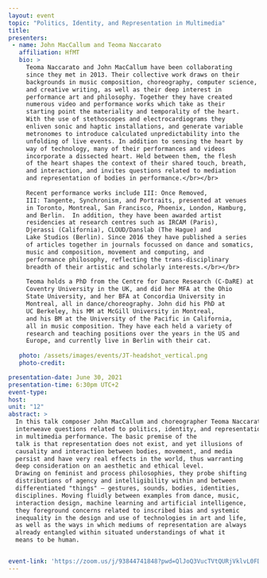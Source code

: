 ```yaml
---
layout: event
topic: "Politics, Identity, and Representation in Multimedia"
title: 
presenters: 
 - name: John MacCallum and Teoma Naccarato
   affiliation: HfMT
   bio: >
     Teoma Naccarato and John MacCallum have been collaborating 
     since they met in 2013. Their collective work draws on their 
     backgrounds in music composition, choreography, computer science, 
     and creative writing, as well as their deep interest in 
     performance art and philosophy. Together they have created 
     numerous video and performance works which take as their 
     starting point the materiality and temporality of the heart. 
     With the use of stethoscopes and electrocardiograms they 
     enliven sonic and haptic installations, and generate variable 
     metronomes to introduce calculated unpredictability into the 
     unfolding of live events. In addition to sensing the heart by 
     way of technology, many of their performances and videos 
     incorporate a dissected heart. Held between them, the flesh 
     of the heart shapes the context of their shared touch, breath, 
     and interaction, and invites questions related to mediation 
     and representation of bodies in performance.</br></br>
     
     Recent performance works include III: Once Removed, 
     III: Tangente, Synchronism, and Portraits, presented at venues 
     in Toronto, Montreal, San Francisco, Phoenix, London, Hamburg, 
     and Berlin.  In addition, they have been awarded artist 
     residencies at research centres such as IRCAM (Paris), 
     Djerassi (California), CLOUD/Danslab (The Hague) and 
     Lake Studios (Berlin). Since 2016 they have published a series 
     of articles together in journals focussed on dance and somatics, 
     music and composition, movement and computing, and 
     performance philosophy, reflecting the trans-disciplinary 
     breadth of their artistic and scholarly interests.</br></br>
     
     Teoma holds a PhD from the Centre for Dance Research (C-DaRE) at 
     Coventry University in the UK, and did her MFA at the Ohio 
     State University, and her BFA at Concordia University in 
     Montreal, all in dance/choreography. John did his PhD at 
     UC Berkeley, his MM at McGill University in Montreal, 
     and his BM at the University of the Pacific in California, 
     all in music composition. They have each held a variety of 
     research and teaching positions over the years in the US and 
     Europe, and currently live in Berlin with their cat.
     
   photo: /assets/images/events/JT-headshot_vertical.png
   photo-credit:

presentation-date: June 30, 2021
presentation-time: 6:30pm UTC+2
event-type: 
host: 
unit: "12"
abstract: >
  In this talk composer John MacCallum and choreographer Teoma Naccarato 
  interweave questions related to politics, identity, and representation 
  in multimedia performance. The basic premise of the 
  talk is that representation does not exist, and yet illusions of 
  causality and interaction between bodies, movement, and media 
  persist and have very real effects in the world, thus warranting 
  deep consideration on an aesthetic and ethical level. 
  Drawing on feminist and process philosophies, they probe shifting 
  distributions of agency and intelligibility within and between 
  differentiated "things" – gestures, sounds, bodies, identities, 
  disciplines. Moving fluidly between examples from dance, music, 
  interaction design, machine learning and artificial intelligence, 
  they foreground concerns related to inscribed bias and systemic 
  inequality in the design and use of technologies in art and life, 
  as well as the ways in which mediums of representation are always 
  already entangled within situated understandings of what it 
  means to be human.


event-link: 'https://zoom.us/j/93844741848?pwd=QlJoQ3VucTVtQURjVklvL0FDQk1jdz09'
---
```

